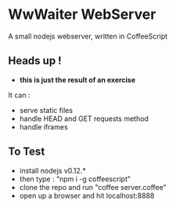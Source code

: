 # WwWaiter WebServer

A small nodejs webserver, written in CoffeeScript

## Heads up !

- **this is just the result of an exercise**

It can :
- serve static files
- handle HEAD and GET requests method
- handle iframes


## To Test

- install nodejs v0.12.*
- then type : "npm i -g coffeescript"
- clone the repo and run "coffee server.coffee"
- open up a browser and hit localhost:8888
